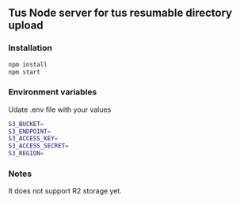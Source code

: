 ## Tus Node server for tus resumable directory upload 

### Installation
```bash
npm install
npm start
```

### Environment variables
Udate .env file with your values

```bash
S3_BUCKET= 
S3_ENDPOINT=
S3_ACCESS_KEY=
S3_ACCESS_SECRET=
S3_REGION=
```


### Notes
It does not support R2 storage yet.